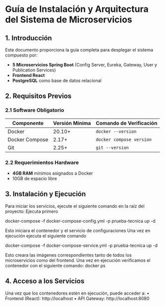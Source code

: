 # Guía de Instalación y Arquitectura del Sistema de Microservicios

## 1. Introducción
Este documento proporciona la guía completa para desplegar el sistema compuesto por:
- **5 Microservicios Spring Boot** (Config Server, Eureka, Gateway, User y Publication Services)
- **Frontend React** 
- **PostgreSQL** como base de datos relacional

## 2. Requisitos Previos

### 2.1 Software Obligatorio
| Componente       | Versión Mínima | Comando de Verificación       |
|------------------|----------------|-------------------------------|
| Docker           | 20.10+         | `docker --version`            |
| Docker Compose   | 2.17+          | `docker compose version`      |
| Git              | 2.25+          | `git --version`               |

### 2.2 Requerimientos Hardware
- **4GB RAM** mínimos asignados a Docker
- 10GB de espacio libre

## 3. Instalación y Ejecución
Para iniciar los servicios, ejecute el siguiente comando en la raíz del proyecto:
Ejecuta primero 

docker-compose -f docker-compose-config.yml -p prueba-tecnica up -d

Esto iniciara el contenedor y el servicio de configuraciones
Una vez en ejecución ejecuta el siguiente comando 

docker-compose -f docker-compose-service.yml -p prueba-tecnica up -d

Esto creara las imágenes correspondientes tanto de todos los microservicios como del frontend. Una vez en ejecución verificamos el contenedor con el siguiente comando:
docker ps
## 4. Acceso a los Servicios
Una vez que los contenedores estén en ejecución, puede acceder a:
•	Frontend (React): http://localhost
•	API Gateway: http://localhost:8080
